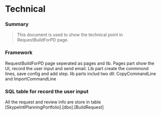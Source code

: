 Technical 
=======

### Summary

>This document is used to show the technical point in RequestBuildForPD page.

### Framework

RequestBuildForPD page seperated as pages and lib. 
Pages part show the UI, record the user input and send email.
Lib part create the conmmond lines, save config and add step. lib parts includ two dll: CopyCommandLine and ImportCommandLine
 

### SQL table for record the user input

All the request and review info are store in table [SkypeIntlPlanningPortfolio].[dbo].[BuildRequest]


